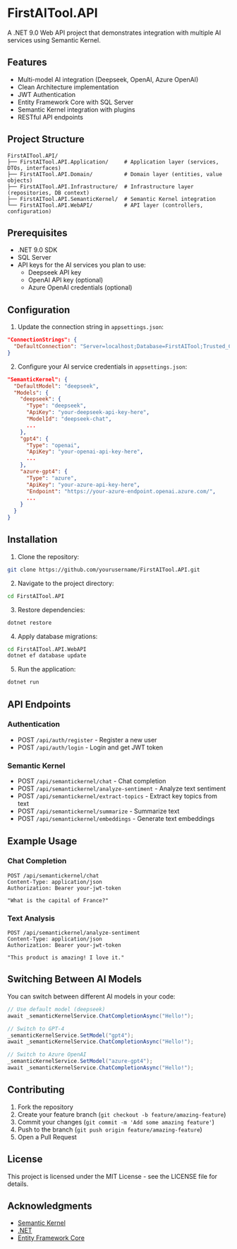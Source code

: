 # FirstAITool.API

A .NET 9.0 Web API project that demonstrates integration with multiple AI services using Semantic Kernel.

## Features

- Multi-model AI integration (Deepseek, OpenAI, Azure OpenAI)
- Clean Architecture implementation
- JWT Authentication
- Entity Framework Core with SQL Server
- Semantic Kernel integration with plugins
- RESTful API endpoints

## Project Structure

```
FirstAITool.API/
├── FirstAITool.API.Application/     # Application layer (services, DTOs, interfaces)
├── FirstAITool.API.Domain/          # Domain layer (entities, value objects)
├── FirstAITool.API.Infrastructure/  # Infrastructure layer (repositories, DB context)
├── FirstAITool.API.SemanticKernel/  # Semantic Kernel integration
└── FirstAITool.API.WebAPI/          # API layer (controllers, configuration)
```

## Prerequisites

- .NET 9.0 SDK
- SQL Server
- API keys for the AI services you plan to use:
  - Deepseek API key
  - OpenAI API key (optional)
  - Azure OpenAI credentials (optional)

## Configuration

1. Update the connection string in `appsettings.json`:
```json
"ConnectionStrings": {
  "DefaultConnection": "Server=localhost;Database=FirstAITool;Trusted_Connection=True;TrustServerCertificate=True;"
}
```

2. Configure your AI service credentials in `appsettings.json`:
```json
"SemanticKernel": {
  "DefaultModel": "deepseek",
  "Models": {
    "deepseek": {
      "Type": "deepseek",
      "ApiKey": "your-deepseek-api-key-here",
      "ModelId": "deepseek-chat",
      ...
    },
    "gpt4": {
      "Type": "openai",
      "ApiKey": "your-openai-api-key-here",
      ...
    },
    "azure-gpt4": {
      "Type": "azure",
      "ApiKey": "your-azure-api-key-here",
      "Endpoint": "https://your-azure-endpoint.openai.azure.com/",
      ...
    }
  }
}
```

## Installation

1. Clone the repository:
```bash
git clone https://github.com/yourusername/FirstAITool.API.git
```

2. Navigate to the project directory:
```bash
cd FirstAITool.API
```

3. Restore dependencies:
```bash
dotnet restore
```

4. Apply database migrations:
```bash
cd FirstAITool.API.WebAPI
dotnet ef database update
```

5. Run the application:
```bash
dotnet run
```

## API Endpoints

### Authentication
- POST `/api/auth/register` - Register a new user
- POST `/api/auth/login` - Login and get JWT token

### Semantic Kernel
- POST `/api/semantickernel/chat` - Chat completion
- POST `/api/semantickernel/analyze-sentiment` - Analyze text sentiment
- POST `/api/semantickernel/extract-topics` - Extract key topics from text
- POST `/api/semantickernel/summarize` - Summarize text
- POST `/api/semantickernel/embeddings` - Generate text embeddings

## Example Usage

### Chat Completion
```http
POST /api/semantickernel/chat
Content-Type: application/json
Authorization: Bearer your-jwt-token

"What is the capital of France?"
```

### Text Analysis
```http
POST /api/semantickernel/analyze-sentiment
Content-Type: application/json
Authorization: Bearer your-jwt-token

"This product is amazing! I love it."
```

## Switching Between AI Models

You can switch between different AI models in your code:

```csharp
// Use default model (deepseek)
await _semanticKernelService.ChatCompletionAsync("Hello!");

// Switch to GPT-4
_semanticKernelService.SetModel("gpt4");
await _semanticKernelService.ChatCompletionAsync("Hello!");

// Switch to Azure OpenAI
_semanticKernelService.SetModel("azure-gpt4");
await _semanticKernelService.ChatCompletionAsync("Hello!");
```

## Contributing

1. Fork the repository
2. Create your feature branch (`git checkout -b feature/amazing-feature`)
3. Commit your changes (`git commit -m 'Add some amazing feature'`)
4. Push to the branch (`git push origin feature/amazing-feature`)
5. Open a Pull Request

## License
This project is licensed under the MIT License - see the LICENSE file for details.

## Acknowledgments
- [Semantic Kernel](https://github.com/microsoft/semantic-kernel)
- [.NET](https://dotnet.microsoft.com/)
- [Entity Framework Core](https://docs.microsoft.com/en-us/ef/core/) 
